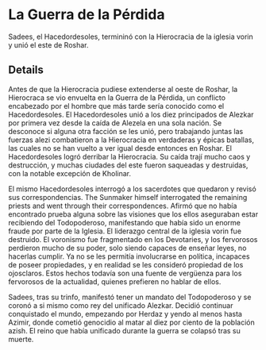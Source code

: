 # La Guerra de la Pérdida
Sadees, el Hacedordesoles, termininó con la Hierocracia de la iglesia vorin y unió el este de Roshar. 

## Details
Antes de que la Hierocracia pudiese extenderse al oeste de Roshar, la Hierocraca se vio envuelta en la Guerra de la Pérdida, un conflicto encabezado por el hombre que más tarde sería conocido como el Hacedordesoles. El Hacedordesoles unió a los diez principados de Alezkar por primera vez desde la caída de Alezela en una sola nación. Se desconoce si alguna otra facción se les unió, pero trabajando juntas las fuerzas alezi combatieron a la Hierocracia en verdaderas y épicas batallas, las cuales no se han vuelto a ver igual desde entonces en Roshar. El Hacedordesoles logró derribar la Hierocracia. Su caída trají mucho caos y destrucción, y muchas ciudades del este fueron saqueadas y destruidas, con la notable excepción de Kholinar. 

El mismo Hacedordesoles interrogó a los sacerdotes que quedaron y revisó sus correspondencias. The Sunmaker himself interrogated the remaining priests and went through their correspondences. Afirmó que no había encontrado prueba alguna sobre las visiones que los ellos aseguraban estar recibiendo del Todopoderoso, manifestando que había sido un enorme fraude por parte de la Iglesia. El liderazgo central de la iglesia vorin fue destruido. El voronismo fue fragmentado en los Devotaries, y los fervorosos perdieron mucho de su poder, solo siendo capaces de enseñar leyes, no hacerlas cumplir. Ya no se les permitía involucrarse en política, incapaces de poseer propiedades, y en realidad se les consideró propiedad de los ojosclaros. Estos hechos todavía son una fuente de vergüenza para los fervorosos de la actualidad, quienes prefieren no hablar de ellos.  

Sadees, tras su trinfo, manifestó tener un mandato del Todopoderoso y se coronó a si mismo como rey del unificado Alezkar. Decidió continuar conquistado el mundo, empezando por Herdaz y yendo al menos hasta Azimir, donde cometió genocidio al matar al diez por ciento de la población azish. El reino que había unificado durante la guerra se colapsó tras su muerte. 
